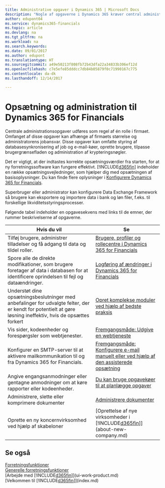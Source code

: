 ```yaml
---
title: Administrative opgaver i Dynamics 365 | Microsoft Docs
description: "Nogle af opgaverne i Dynamics 365 kræver central administration og installation. Se, hvilke opgaver det er, og få at vide, hvad du skal gøre."
author: edupont04
ms.service: dynamics365-financials
ms.topic: article
ms.devlang: na
ms.tgt_pltfrm: na
ms.workload: na
ms.search.keywords: 
ms.date: 09/01/2017
ms.author: edupont
ms.translationtype: HT
ms.sourcegitcommit: a49e50213f808fb72b43dfa22a34833b306ef12d
ms.openlocfilehash: c7e5efe85dddcc7db84b05879f0c71990167c775
ms.contentlocale: da-dk
ms.lasthandoff: 12/14/2017

---
```

# <a name="setup-and-administration-in-dynamics-365-for-financials"></a>Opsætning og administration til Dynamics 365 for Financials
Centrale administrationsopgaver udføres som regel af én rolle i firmaet. Omfanget af disse opgaver kan afhænge af firmaets størrelse og administratorens jobansvar. Disse opgaver kan omfatte styring af databasesynkronisering af job og e-mail-køer, oprette brugere, tilpasse brugergrænsefladen og administration af krypteringsnøgler.  

Det er vigtigt, at der indtastes korrekte opsætningsværdier fra starten, for at ny forretningssoftware kan fungere effektivt. [!INCLUDE[d365fin](includes/d365fin_md.md)] indeholder en række opsætningsvejledninger, som hjælper dig med opsætningen af basisoplysninger. Du kan finde flere oplysninger i [Konfigurere Dynamics 365 for Financials](setup.md).

<!--Whether you use [!INCLUDE[rim](../../includes/rim_md.md)] to implement setup values or you manually enter them in the new company, you can support your setup decisions with some general recommendations for selected setup fields that are known to potentially cause the solution to be inefficient if defined incorrectly.-->  

Superbruger eller administrator kan konfigurere Data Exchange Framework så brugere kan eksportere og importere data i bank og løn filer, f.eks. til forskellige likviditetsstyringsprocesser.  

Følgende tabel indeholder en opgavesekvens med links til de emner, der rummer beskrivelserne af opgaverne.   

|**Hvis du vil**|**Se**|  
|------------|-------------|  
|Tilføj brugere, administrer tilladelser og få adgang til data og tildel roller.|[Brugere, profiler og rollecentre i Dynamics 365 for Financials](admin-users-profiles-roles.md)|  
|Spore alle de direkte modifikationer, som brugere foretager af data i databasen for at identificere oprindelsen til fejl og dataændringer.|[Logføring af ændringer i Dynamics 365 for Financials](across-log-changes.md)|  
|Understøt dine opsætningsbeslutninger med anbefalinger for udvalgte felter, der er kendt for potentielt at gøre løsning ineffektiv, hvis de opsættes forkert|[Opret komplekse moduler ved hjælp af bedste praksis](set-up-complex-application-areas-using-best-practices.md)|  
|Vis sider, kodeenheder og forespørgsler som webtjenester.|[Fremgangsmåde: Udgive en webtjeneste](across-how-publish-web-service.md)|  
|Konfigurer en SMTP-server til at aktivere mailkommunikation til og fra Dynamics 365 for Financials.| [Fremgangsmåde: Konfigurere e-mail manuelt eller ved hjælp af den assisterede opsætning](madeira-how-setup-email.md)|  
|Angive engangsanmodninger eller gentagne anmodninger om at køre rapporter eller kodeenheder.|[Du kan bruge opgavekøer til at planlægge opgaver](admin-job-queues-schedule-tasks.md)|  
|Administrere, slette eller komprimere dokumenter|[Administrere dokumenter](admin-manage-documents.md)|  
|Oprette en ny koncernvirksomhed ved hjælp af skabeloner|[Oprettelse af nye virksomheder i [!INCLUDE[d365fin](includes/d365fin_md.md)]](about-new-company.md)|  

## <a name="see-also"></a>Se også
[Forretningsfunktioner](madeira-business-functionality.md)  
[Generelle forretningsfunktioner](ui-across-business-areas.md)  
[Arbejde med [!INCLUDE[d365fin](includes/d365fin_md.md)]](ui-work-product.md)  
[Velkommen til [!INCLUDE[d365fin](includes/d365fin_md.md)]](index.md)  

